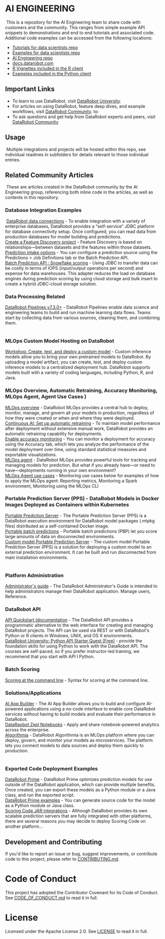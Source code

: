 # AI ENGINEERING
​
This is a repository for the AI Engineering team to share code with customers and the community.  This ranges from simple example API snippets to demonstrations and end to end tutorials and associated code.
​
Additional code examples can be accessed from the following locations:

- [Tutorials for data scientists repo](https://github.com/datarobot-community/tutorials-for-data-scientists/)
- [Examples for data scientists repo](https://github.com/datarobot-community/examples-for-data-scientists/)
- [AI Engineering repo](https://github.com/datarobot-community/ai_engineering)
- [docs.datarobot.com](https://docs.datarobot.com/en/docs/api/code-examples/index.html)
- [R Vignettes included in the R client](https://cran.r-project.org/web/packages/datarobot/index.html)
- [Examples included in the Python client](https://datarobot-public-api-client.readthedocs-hosted.com/en/v2.27.1/examples/index.html)

## Important Links

- To learn to use DataRobot, visit [DataRobot University](https://university.datarobot.com/).
- For articles on using DataRobot, feature deep dives, and example workflows, visit [DataRobot Community](https://community.datarobot.com/).
to:
- To ask questions and get help from DataRobot experts and peers, visit [DataRobot Community](https://community.datarobot.com/)
​
## Usage
​
Multiple integrations and projects will be hosted within this repo, see individual readmes in subfolders for details relevant to those individual entries.
​
## Related Community Articles
​
These are articles created in the DataRobot community by the AI Engineering group, referencing both inline code in the articles, as well as contents in this repository.
​
### Database Integration Examples
​
[DataRobot data connections](https://docs.datarobot.com/en/docs/data/connect-data-sources/data-conn.html) - To enable integration with a variety of enterprise databases, DataRobot provides a “self-service” JDBC platform for database connectivity setup. Once configured, you can read data from production databases for model building and predictions.  \
[Create a Feature Discovery project](https://docs.datarobot.com/en/docs/data/transform-data/feature-discovery/fd-overview.html) - Feature Discovery is based on relationships—between datasets and the features within those datasets.  \
[Prediction intake options](https://docs.datarobot.com/en/docs/predictions/batch/batch-prediction-api/intake-options.html) - You can configure a prediction source using the Predictions > Job Definitions tab or the Batch Prediction API. \
[Batch Prediction API : Snowflake scoring](https://docs.datarobot.com/en/docs/predictions/batch/batch-prediction-api/intake-options.html#snowflake-scoring) - Using JDBC to transfer data can be costly in terms of IOPS (input/output operations per second) and expense for data warehouses. This adapter reduces the load on database engines during prediction scoring by using cloud storage and bulk insert to create a hybrid JDBC-cloud storage solution. 
​
### Data Processing Related
[DataRobot Pipelines v7.3.0+](https://docs.datarobot.com/en/docs/data/pipelines/index.html) - DataRobot Pipelines enable data science and engineering teams to build and run machine learning data flows. Teams start by collecting data from various sources, cleaning them, and combining them.  
​
### MLOps Custom Model Hosting on DataRobot
[Workshop: Create, test, and deploy a custom model](https://docs.datarobot.com/en/docs/mlops/deployment/custom-models/index.html) - Custom inference models allow you to bring your own pretrained models to DataRobot. By uploading a model artifact, you can create, test, and deploy custom inference models to a centralized deployment hub. DataRobot supports models built with a variety of coding languages, including Python, R, and Java. 
​
### MLOps Overview, Automatic Retraining, Accuracy Monitoring, MLOps Agent, Agent Use Cases )
[MLOps overview](https://docs.datarobot.com/en/docs/mlops/mlops-overview.html) - DataRobot MLOps provides a central hub to deploy, monitor, manage, and govern all your models in production, regardless of how they were created or when and where they were deployed.  \
[Continuous AI: Set up automatic retraining](https://docs.datarobot.com/en/docs/mlops/manage-mlops/set-up-auto-retraining.html) - To maintain model performance after deployment without extensive manual work, DataRobot provides an automatic retraining capability for deployments. \
[Enable accuracy monitoring](https://docs.datarobot.com/en/docs/mlops/manage-mlops/setup-accuracy.html) - You can monitor a deployment for accuracy using the Accuracy tab, which lets you analyze the performance of the model deployment over time, using standard statistical measures and exportable visualizations. \
[MLOps agent](https://docs.datarobot.com/en/docs/mlops/deployment/mlops-agent/index.html) - DataRobot MLOps provides powerful tools for tracking and managing models for prediction. But what if you already have—or need to have—deployments running in your own environment?  \
[MLOps Agent use cases](https://docs.datarobot.com/en/docs/mlops/deployment/mlops-agent/agent-use.html) - Monitoring use cases below for examples of how to apply the MLOps agent: Reporting metrics, Monitoring a Spark environment, Monitoring using the MLOps CLI
​
### Portable Prediction Server (PPS) - DataRobot Models in Docker Images Deployed as Containers within Kubernetes
[Portable Prediction Server](https://docs.datarobot.com/en/docs/mlops/deployment/deploy-pred/portable-pps.html) - The Portable Prediction Server (PPS) is a DataRobot execution environment for DataRobot model packages (.mlpkg files) distributed as a self-contained Docker image. \
[Portable batch predictions](https://docs.datarobot.com/en/docs/mlops/deployment/deploy-pred/portable-batch-predictions.html) - Portable batch predictions (PBP) let you score large amounts of data on disconnected environments. \
[Custom model Portable Prediction Server](https://docs.datarobot.com/en/docs/mlops/deployment/deploy-pred/custom-pps.html) - The custom model Portable Prediction Server (PPS) is a solution for deploying a custom model to an external prediction environment. It can be built and run disconnected from main installation environments.  
​
### Platform Administration
[Administrator's guide](https://docs.datarobot.com/en/docs/admin/for-admins/index.html) - The DataRobot Administrator's Guide is intended to help administrators manage their DataRobot application. Manage users, Reference. 
​
### DataRobot API 
[API Quickstart (documentation](https://docs.datarobot.com/en/docs/api/api-quickstart/index.html) - The DataRobot API provides a programmatic alternative to the web interface for creating and managing DataRobot projects. The API can be used via REST or with DataRobot's Python or R clients in Windows, UNIX, and OS X environments.  \
[DataRobot University: Python API Starter Quest (Free)](https://university.datarobot.com/path/python-api-starter-quest) - provide the foundation skills for using Python to work with the DataRobot API. The courses are self-paced, so if you prefer instructor-led training, we recommend that you start with API I Python. 
​
### Batch Scoring
[Scoring at the command line](https://docs.datarobot.com/en/docs/predictions/scoring-code/scoring-cli.html) - Syntax for scoring at the command line. 
​
### Solutions/Applications
[AI App Builder](https://docs.datarobot.com/en/docs/modeling/biz-ops/app-builder/index.html) - The AI App Builder allows you to build and configure AI-powered applications using a no-code interface to enable core DataRobot services without having to build models and evaluate their performance in DataRobot.  \
[DataRaobot Zepl Notebooks](https://docs.datarobot.com/en/notebooks) - Apply and share notebook-powered analytics across the enterprise. \
[Algorithmia](https://docs.datarobot.com/en/docs/mlops/deployment/algorithmia.html) - DataRobot Algorithmia is an MLOps platform where you can deploy, govern, and monitor your models as microservices. The platform lets you connect models to data sources and deploy them quickly to production.  
​
### Exported Code Deployment Examples
[DataRobot Prime](https://docs.datarobot.com/en/docs/predictions/ui/prime.html) - DataRobot Prime optimizes prediction models for use outside of the DataRobot application, which can provide multiple benefits. Once created, you can export these models as a Python module or a Java class, and run the exported script.  \
[DataRobot Prime examples](https://docs.datarobot.com/en/docs/predictions/ui/prime-examples.html) - You can generate source code for the model as a Python module or Java class. \
[Scoring Code JAR integrations](https://docs.datarobot.com/en/docs/predictions/scoring-code/sc-jar-integrations/index.html) - Although DataRobot provides its own scalable prediction servers that are fully integrated with other platforms, there are several reasons you may decide to deploy Scoring Code on another platform... 
​
## Development and Contributing
If you'd like to report an issue or bug, suggest improvements, or contribute code to this project, please refer to [CONTRIBUTING.md](CONTRIBUTING.md).
​
# Code of Conduct
This project has adopted the Contributor Covenant for its Code of Conduct. 
See [CODE_OF_CONDUCT.md](CODE_OF_CONDUCT.md) to read it in full.
​
# License
Licensed under the Apache License 2.0. 
See [LICENSE](LICENSE) to read it in full.
